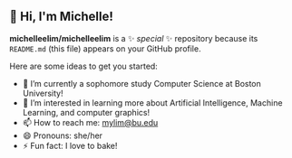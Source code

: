 ## 👋 Hi, I'm Michelle!


**michelleelim/michelleelim** is a ✨ _special_ ✨ repository because its `README.md` (this file) appears on your GitHub profile.

Here are some ideas to get you started:

- 🔭 I’m currently a sophomore study Computer Science at Boston University!
- 🌱 I’m interested in learning more about Artificial Intelligence, Machine Learning, and computer graphics!
- 📫 How to reach me: mylim@bu.edu
- 😄 Pronouns: she/her
- ⚡ Fun fact: I love to bake!
